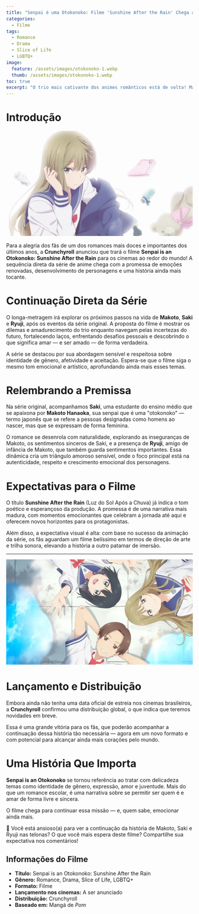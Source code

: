 ```yaml
---
title: "Senpai é uma Otokonoko: Filme 'Sunshine After the Rain' Chega aos Cinemas!"
categories:
  - Filme
tags:
  - Romance
  - Drama
  - Slice of Life
  - LGBTQ+
image:
  feature: /assets/images/otokonoko-1.webp
  thumb: /assets/images/otokonoko-1.webp
toc: true
excerpt: "O trio mais cativante dos animes românticos está de volta! Makoto, Saki e Ryuji retornam em um filme emocionante que promete aquecer corações nos cinemas do mundo todo."
---
```


# Introdução

![Makoto, Saki e Ryuji juntos em uma arte promocional do filme Senpai is an Otokonoko: Sunshine After the Rain.](/assets/images/otokonoko-1.webp)

Para a alegria dos fãs de um dos romances mais doces e importantes dos últimos anos, a **Crunchyroll** anunciou que trará o filme **Senpai is an Otokonoko: Sunshine After the Rain** para os cinemas ao redor do mundo! A sequência direta da série de anime chega com a promessa de emoções renovadas, desenvolvimento de personagens e uma história ainda mais tocante.

# Continuação Direta da Série

O longa-metragem irá explorar os próximos passos na vida de **Makoto**, **Saki** e **Ryuji**, após os eventos da série original. A proposta do filme é mostrar os dilemas e amadurecimento do trio enquanto navegam pelas incertezas do futuro, fortalecendo laços, enfrentando desafios pessoais e descobrindo o que significa amar — e ser amado — de forma verdadeira.

A série se destacou por sua abordagem sensível e respeitosa sobre identidade de gênero, afetividade e aceitação. Espera-se que o filme siga o mesmo tom emocional e artístico, aprofundando ainda mais esses temas.

# Relembrando a Premissa

Na série original, acompanhamos **Saki**, uma estudante do ensino médio que se apaixona por **Makoto Hanaoka**, sua senpai que é uma "otokonoko" — termo japonês que se refere a pessoas designadas como homens ao nascer, mas que se expressam de forma feminina.

O romance se desenrola com naturalidade, explorando as inseguranças de Makoto, os sentimentos sinceros de Saki, e a presença de **Ryuji**, amigo de infância de Makoto, que também guarda sentimentos importantes. Essa dinâmica cria um triângulo amoroso sensível, onde o foco principal está na autenticidade, respeito e crescimento emocional dos personagens.

# Expectativas para o Filme

O título **Sunshine After the Rain** (Luz do Sol Após a Chuva) já indica o tom poético e esperançoso da produção. A promessa é de uma narrativa mais madura, com momentos emocionantes que celebram a jornada até aqui e oferecem novos horizontes para os protagonistas.

Além disso, a expectativa visual é alta: com base no sucesso da animação da série, os fãs aguardam um filme belíssimo em termos de direção de arte e trilha sonora, elevando a história a outro patamar de imersão.

---

![Makoto sorrindo sob a luz do sol, capturando a essência do título do filme, 'Sunshine After the Rain'.](/assets/images/otokonoko-2.webp)

# Lançamento e Distribuição

Embora ainda não tenha uma data oficial de estreia nos cinemas brasileiros, a **Crunchyroll** confirmou uma distribuição global, o que indica que teremos novidades em breve.

Essa é uma grande vitória para os fãs, que poderão acompanhar a continuação dessa história tão necessária — agora em um novo formato e com potencial para alcançar ainda mais corações pelo mundo.

# Uma História Que Importa

**Senpai is an Otokonoko** se tornou referência ao tratar com delicadeza temas como identidade de gênero, expressão, amor e juventude. Mais do que um romance escolar, é uma narrativa sobre se permitir ser quem é e amar de forma livre e sincera.

O filme chega para continuar essa missão — e, quem sabe, emocionar ainda mais.

💖 Você está ansioso(a) para ver a continuação da história de Makoto, Saki e Ryuji nas telonas? O que você mais espera deste filme? Compartilhe sua expectativa nos comentários!

## Informações do Filme

- **Título:** Senpai is an Otokonoko: Sunshine After the Rain  
- **Gênero:** Romance, Drama, Slice of Life, LGBTQ+  
- **Formato:** Filme  
- **Lançamento nos cinemas:** A ser anunciado  
- **Distribuição:** Crunchyroll  
- **Baseado em:** Mangá de *Pom*  
